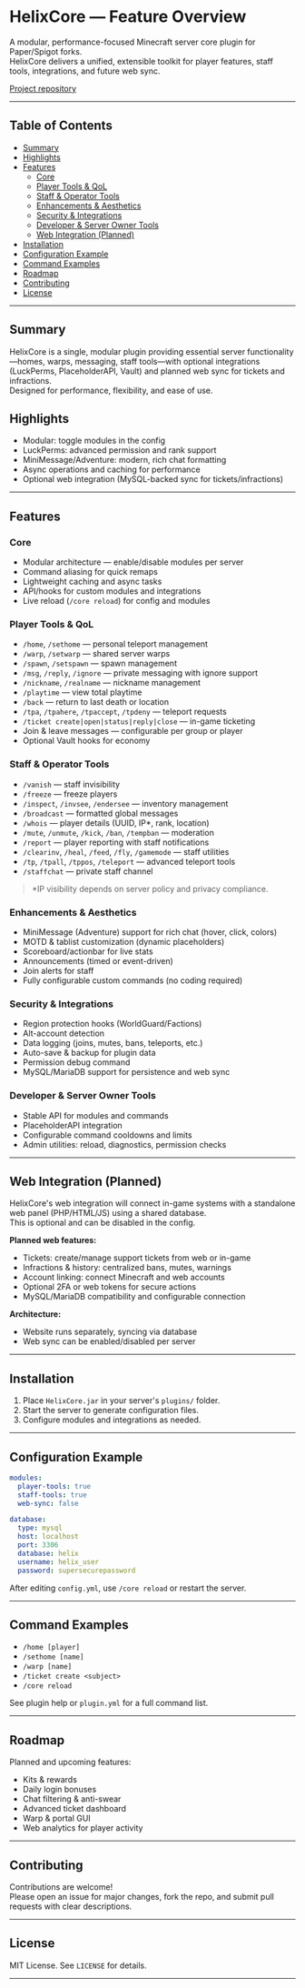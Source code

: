 # HelixCore — Feature Overview

A modular, performance-focused Minecraft server core plugin for Paper/Spigot forks.  
HelixCore delivers a unified, extensible toolkit for player features, staff tools, integrations, and future web sync.

[Project repository](https://github.com/your-org/HelixCore)

---

## Table of Contents

- [Summary](#summary)
- [Highlights](#highlights)
- [Features](#features)
  - [Core](#core)
  - [Player Tools & QoL](#player-tools--qol)
  - [Staff & Operator Tools](#staff--operator-tools)
  - [Enhancements & Aesthetics](#enhancements--aesthetics)
  - [Security & Integrations](#security--integrations)
  - [Developer & Server Owner Tools](#developer--server-owner-tools)
  - [Web Integration (Planned)](#web-integration-planned)
- [Installation](#installation)
- [Configuration Example](#configuration-example)
- [Command Examples](#command-examples)
- [Roadmap](#roadmap)
- [Contributing](#contributing)
- [License](#license)

---

## Summary

HelixCore is a single, modular plugin providing essential server functionality—homes, warps, messaging, staff tools—with optional integrations (LuckPerms, PlaceholderAPI, Vault) and planned web sync for tickets and infractions.  
Designed for performance, flexibility, and ease of use.

## Highlights

- Modular: toggle modules in the config
- LuckPerms: advanced permission and rank support
- MiniMessage/Adventure: modern, rich chat formatting
- Async operations and caching for performance
- Optional web integration (MySQL-backed sync for tickets/infractions)

---

## Features

### Core

- Modular architecture — enable/disable modules per server
- Command aliasing for quick remaps
- Lightweight caching and async tasks
- API/hooks for custom modules and integrations
- Live reload (`/core reload`) for config and modules

### Player Tools & QoL

- `/home`, `/sethome` — personal teleport management
- `/warp`, `/setwarp` — shared server warps
- `/spawn`, `/setspawn` — spawn management
- `/msg`, `/reply`, `/ignore` — private messaging with ignore support
- `/nickname`, `/realname` — nickname management
- `/playtime` — view total playtime
- `/back` — return to last death or location
- `/tpa`, `/tpahere`, `/tpaccept`, `/tpdeny` — teleport requests
- `/ticket create|open|status|reply|close` — in-game ticketing
- Join & leave messages — configurable per group or player
- Optional Vault hooks for economy

### Staff & Operator Tools

- `/vanish` — staff invisibility
- `/freeze` — freeze players
- `/inspect`, `/invsee`, `/endersee` — inventory management
- `/broadcast` — formatted global messages
- `/whois` — player details (UUID, IP*, rank, location)
- `/mute`, `/unmute`, `/kick`, `/ban`, `/tempban` — moderation
- `/report` — player reporting with staff notifications
- `/clearinv`, `/heal`, `/feed`, `/fly`, `/gamemode` — staff utilities
- `/tp`, `/tpall`, `/tppos`, `/teleport` — advanced teleport tools
- `/staffchat` — private staff channel

> *IP visibility depends on server policy and privacy compliance.

### Enhancements & Aesthetics

- MiniMessage (Adventure) support for rich chat (hover, click, colors)
- MOTD & tablist customization (dynamic placeholders)
- Scoreboard/actionbar for live stats
- Announcements (timed or event-driven)
- Join alerts for staff
- Fully configurable custom commands (no coding required)

### Security & Integrations

- Region protection hooks (WorldGuard/Factions)
- Alt-account detection
- Data logging (joins, mutes, bans, teleports, etc.)
- Auto-save & backup for plugin data
- Permission debug command
- MySQL/MariaDB support for persistence and web sync

### Developer & Server Owner Tools

- Stable API for modules and commands
- PlaceholderAPI integration
- Configurable command cooldowns and limits
- Admin utilities: reload, diagnostics, permission checks

---

## Web Integration (Planned)

HelixCore's web integration will connect in-game systems with a standalone web panel (PHP/HTML/JS) using a shared database.  
This is optional and can be disabled in the config.

**Planned web features:**

- Tickets: create/manage support tickets from web or in-game
- Infractions & history: centralized bans, mutes, warnings
- Account linking: connect Minecraft and web accounts
- Optional 2FA or web tokens for secure actions
- MySQL/MariaDB compatibility and configurable connection

**Architecture:**

- Website runs separately, syncing via database
- Web sync can be enabled/disabled per server

---

## Installation

1. Place `HelixCore.jar` in your server's `plugins/` folder.
2. Start the server to generate configuration files.
3. Configure modules and integrations as needed.

---

## Configuration Example

```yaml
modules:
  player-tools: true
  staff-tools: true
  web-sync: false

database:
  type: mysql
  host: localhost
  port: 3306
  database: helix
  username: helix_user
  password: supersecurepassword
```

After editing `config.yml`, use `/core reload` or restart the server.

---

## Command Examples

- `/home [player]`
- `/sethome [name]`
- `/warp [name]`
- `/ticket create <subject>`
- `/core reload`

See plugin help or `plugin.yml` for a full command list.

---

## Roadmap

Planned and upcoming features:

- Kits & rewards
- Daily login bonuses
- Chat filtering & anti-swear
- Advanced ticket dashboard
- Warp & portal GUI
- Web analytics for player activity

---

## Contributing

Contributions are welcome!  
Please open an issue for major changes, fork the repo, and submit pull requests with clear descriptions.

---

## License

MIT License. See `LICENSE` for details.

---


